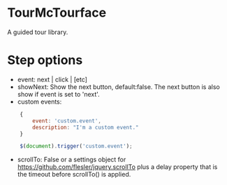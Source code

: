 # TourMcTourface
A guided tour library.

# Step options
- event: next | click | [etc]
- showNext: Show the next button, default:false. The next button is also show if event is set to 'next'.
- custom events:
```javascript
    {
        event: 'custom.event',
        description: "I'm a custom event." 
    }

    $(document).trigger('custom.event');
```
- scrollTo: False or a settings object for https://github.com/flesler/jquery.scrollTo plus a delay property that is the timeout before scrollTo() is applied. 
